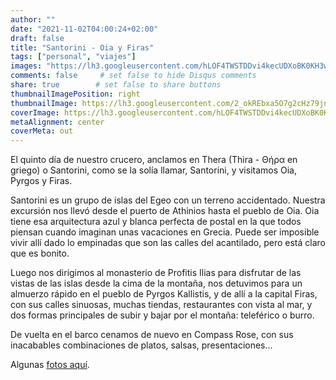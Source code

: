 ```yaml
---
author: ""
date: "2021-11-02T04:00:24+02:00"
draft: false
title: "Santorini - Oia y Firas"
tags: ["personal", "viajes"]
images: "https://lh3.googleusercontent.com/hLOF4TWSTDDvi4kecUDXoBK0KH3wMLSiRb6-R9HmF5GC8RPFk3Vl3OOOD44w0pfMjyLdrOXMNZfAAbDoyzG9HptWUGpF6Yl3YvFCcjrv8EN8A1_F7toldAHXkyT0hpZVRl3G8r9nTOg=w1920-h1080"
comments: false     # set false to hide Disqus comments
share: true        # set false to share buttons
thumbnailImagePosition: right
thumbnailImage: https://lh3.googleusercontent.com/2_okREbxa5O7g2cHz79jnhwzwLPmSXYIouuUtL__6q6Bf13EMWvrwC0EruyxO4jDdRP3gxnhNhu8l-wyyq-LNueHLQ42_ntee2mC9oS2N6p0g7UEENoepyREW_68J6Qujf8ihIfuWUI=w1920-h1080
coverImage: https://lh3.googleusercontent.com/hLOF4TWSTDDvi4kecUDXoBK0KH3wMLSiRb6-R9HmF5GC8RPFk3Vl3OOOD44w0pfMjyLdrOXMNZfAAbDoyzG9HptWUGpF6Yl3YvFCcjrv8EN8A1_F7toldAHXkyT0hpZVRl3G8r9nTOg=w1920-h1080
metaAlignment: center
coverMeta: out
---
```


El quinto día de nuestro crucero, anclamos en Thera (Thira - Θήρα en griego) o Santorini, como se la solía llamar, Santorini, y visitamos Oia, Pyrgos y Firas.

<!--more-->

Santorini es un grupo de islas del Egeo con un terreno accidentado. Nuestra excursión nos llevó desde el puerto de Athinios hasta el pueblo de Oia. Oia tiene esa arquitectura azul y blanca perfecta de postal en la que todos piensan cuando imaginan unas vacaciones en Grecia. Puede ser imposible vivir allí dado lo empinadas que son las calles del acantilado, pero está claro que es bonito.

Luego nos dirigimos al monasterio de Profitis Ilias para disfrutar de las vistas de las islas desde la cima de la montaña, nos detuvimos para un almuerzo rápido en el pueblo de Pyrgos Kallistis, y de allí a la capital Firas, con sus calles sinuosas, muchas tiendas, restaurantes con vista al mar, y dos formas principales de subir y bajar por el montaña: teleférico o burro.

De vuelta en el barco cenamos de nuevo en Compass Rose, con sus inacabables combinaciones de platos, salsas, presentaciones...

Algunas [fotos aquí](https://photos.app.goo.gl/c955VdXVmcLHhYJv9).
